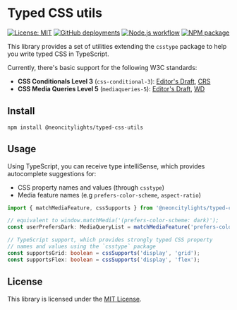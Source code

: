 # Typed CSS utils
[![License: MIT](https://img.shields.io/badge/License-MIT-blue.svg)](https://opensource.org/licenses/MIT)
[![GitHub deployments](https://img.shields.io/github/deployments/neoncitylights/typed-css-utils/github-pages?label=deploy)](https://github.com/neoncitylights/typed-css-utils/deployments/activity_log?environment=github-pages)
[![Node.js workflow](https://github.com/neoncitylights/typed-css-utils/actions/workflows/main.yml/badge.svg)](https://github.com/neoncitylights/typed-css-utils/actions/workflows/main.yml)
[![NPM package](https://img.shields.io/npm/v/@neoncitylights/typed-css-utils)](https://www.npmjs.com/package/@neoncitylights/typed-css-utils)

This library provides a set of utilities extending the `csstype` package to help you write typed CSS in TypeScript.

Currently, there's basic support for the following W3C standards:
 - **CSS Conditionals Level 3** (`css-conditional-3`): [Editor's Draft](https://drafts.csswg.org/css-conditional-3/), [CRS](https://www.w3.org/TR/css-conditional-3/)
 - **CSS Media Queries Level 5** (`mediaqueries-5`): [Editor's Draft](https://drafts.csswg.org/mediaqueries-5/), [WD](https://www.w3.org/TR/mediaqueries-5/)

## Install
```
npm install @neoncitylights/typed-css-utils
```

## Usage
Using TypeScript, you can receive type intelliSense, which provides autocomplete suggestions for:
 - CSS property names and values (through `csstype`)
 - Media feature names (e.g `prefers-color-scheme`, `aspect-ratio`)

```ts
import { matchMediaFeature, cssSupports } from '@neoncitylights/typed-css-utils';

// equivalent to window.matchMedia('(prefers-color-scheme: dark)');
const userPrefersDark: MediaQueryList = matchMediaFeature('prefers-color-scheme', 'dark');

// TypeScript support, which provides strongly typed CSS property
// names and values using the `csstype` package
const supportsGrid: boolean = cssSupports('display', 'grid');
const supportsFlex: boolean = cssSupports('display', 'flex');
```

## License
This library is licensed under the [MIT License](./LICENSE).
